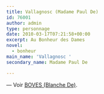 ```yaml
---
title: Vallagnosc (Madame Paul De)
id: 76001
author: admin
type: personnage
date: 2010-03-17T07:21:58+00:00
excerpt: Au Bonheur des Dames
novel:
  - bonheur
main_name: 'Vallagnosc '
secondary_name: Madame Paul De

---
```

— Voir <a href="/personnage/boves-blanche-de/" target="_self">BOVES (Blanche De)</a>.